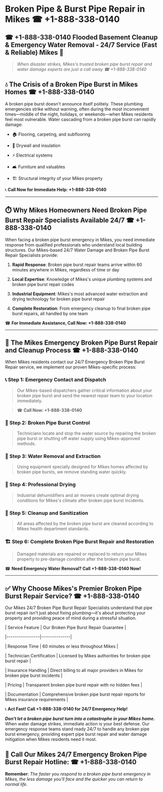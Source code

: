 # Broken Pipe & Burst Pipe Repair in Mikes ☎ +1-888-338-0140  
## ☎ +1-888-338-0140 Flooded Basement Cleanup & Emergency Water Removal - 24/7 Service (Fast & Reliable) Mikes 🚨  

> *When disaster strikes, Mikes's trusted broken pipe burst repair and water damage experts are just a call away ☎ +1-888-338-0140*  

## 💧 The Crisis of a Broken Pipe Burst in Mikes Homes ☎ +1-888-338-0140  

A broken pipe burst doesn't announce itself politely. These plumbing emergencies strike without warning, often during the most inconvenient times—middle of the night, holidays, or weekends—when Mikes residents feel most vulnerable. Water cascading from a broken pipe burst can rapidly damage:  

* 🏠 Flooring, carpeting, and subflooring  
* 🧱 Drywall and insulation  
* ⚡ Electrical systems  
* 🛋️ Furniture and valuables  
* 🏗️ Structural integrity of your Mikes property  

📞 **Call Now for Immediate Help: +1-888-338-0140**  

---  

## ⏱️ Why Mikes Homeowners Need Broken Pipe Burst Repair Specialists Available 24/7 ☎ +1-888-338-0140  

When facing a broken pipe burst emergency in Mikes, you need immediate response from qualified professionals who understand local building structures. Our Mikes-based 24/7 Water Damage and Broken Pipe Burst Repair Specialists provide:  

1. **Rapid Response**: Broken pipe burst repair teams arrive within 60 minutes anywhere in Mikes, regardless of time or day  
2. **Local Expertise**: Knowledge of Mikes's unique plumbing systems and broken pipe burst repair codes  
3. **Industrial Equipment**: Mikes's most advanced water extraction and drying technology for broken pipe burst repair  
4. **Complete Restoration**: From emergency cleanup to final broken pipe burst repairs, all handled by one team  

☎ **For Immediate Assistance, Call Now: +1-888-338-0140**  

---  

## 🔧 The Mikes Emergency Broken Pipe Burst Repair and Cleanup Process ☎ +1-888-338-0140  

When Mikes residents contact our 24/7 Emergency Broken Pipe Burst Repair service, we implement our proven Mikes-specific process:  

### 📞 Step 1: Emergency Contact and Dispatch  
> Our Mikes-based dispatchers gather critical information about your broken pipe burst and send the nearest repair team to your location immediately.  
> ☎ **Call Now: +1-888-338-0140**  

### 🚿 Step 2: Broken Pipe Burst Control  
> Technicians locate and stop the water source by repairing the broken pipe burst or shutting off water supply using Mikes-approved methods.  

### 🌊 Step 3: Water Removal and Extraction  
> Using equipment specially designed for Mikes homes affected by broken pipe bursts, we remove standing water quickly.  

### 💨 Step 4: Professional Drying  
> Industrial dehumidifiers and air movers create optimal drying conditions for Mikes's climate after broken pipe burst incidents.  

### 🧼 Step 5: Cleanup and Sanitization  
> All areas affected by the broken pipe burst are cleaned according to Mikes health department standards.  

### 🏗️ Step 6: Complete Broken Pipe Burst Repair and Restoration  
> Damaged materials are repaired or replaced to return your Mikes property to pre-damage condition after the broken pipe burst.  

☎ **Need Emergency Water Removal? Call +1-888-338-0140 Now!**  

---  

## ✅ Why Choose Mikes's Premier Broken Pipe Burst Repair Service? ☎ +1-888-338-0140  

Our Mikes 24/7 Broken Pipe Burst Repair Specialists understand that pipe burst repair isn't just about fixing plumbing—it's about protecting your property and providing peace of mind during a stressful situation.  

| Service Feature | Our Broken Pipe Burst Repair Guarantee |  
|-----------------|---------------|  
| Response Time | 60 minutes or less throughout Mikes |  
| Technician Certification | Licensed by Mikes authorities for broken pipe burst repair |  
| Insurance Handling | Direct billing to all major providers in Mikes for broken pipe burst incidents |  
| Pricing | Transparent broken pipe burst repair with no hidden fees |  
| Documentation | Comprehensive broken pipe burst repair reports for Mikes insurance requirements |  

📞 **Act Fast! Call +1-888-338-0140 for 24/7 Emergency Help!**  

***Don't let a broken pipe burst turn into a catastrophe in your Mikes home.*** When water damage strikes, immediate action is your best defense. Our emergency response teams stand ready 24/7 to handle any broken pipe burst emergency, providing expert pipe burst repair and water damage mitigation when Mikes residents need it most.  

## 📱 Call Our Mikes 24/7 Emergency Broken Pipe Burst Repair Hotline: ☎ +1-888-338-0140  

**Remember**: *The faster you respond to a broken pipe burst emergency in Mikes, the less damage you'll face and the quicker you can return to normal life.*